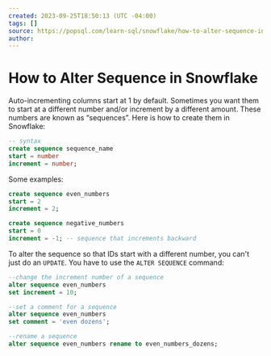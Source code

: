 ```yaml
---
created: 2023-09-25T18:50:13 (UTC -04:00)
tags: []
source: https://popsql.com/learn-sql/snowflake/how-to-alter-sequence-in-snowflake
author: 
---
```


# How to Alter Sequence in Snowflake 

Auto-incrementing columns start at 1 by default. Sometimes you want them to start at a different number and/or increment by a different amount. These numbers are known as “sequences”. Here is how to create them in Snowflake:

```sql
-- syntax
create sequence sequence_name
start = number
increment = number;
```

Some examples:

```sql
create sequence even_numbers
start = 2
increment = 2;

create sequence negative_numbers
start = 0
increment = -1; -- sequence that increments backward
```

To alter the sequence so that IDs start with a different number, you can't just do an `UPDATE`. You have to use the `ALTER SEQUENCE` command:

```sql
--change the increment number of a sequence
alter sequence even_numbers
set increment = 10;

--set a comment for a sequence
alter sequence even_numbers
set comment = 'even dozens';

--rename a sequence
alter sequence even_numbers rename to even_numbers_dozens;
```
